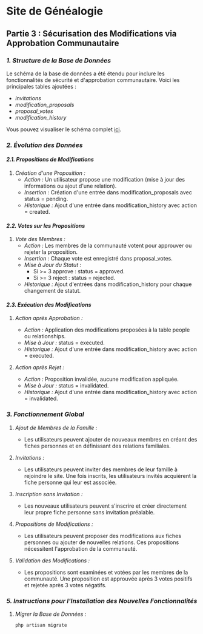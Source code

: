 # Site de Généalogie

## Partie 3 : Sécurisation des Modifications via Approbation Communautaire

### *1. Structure de la Base de Données*

Le schéma de la base de données a été étendu pour inclure les fonctionnalités de sécurité et d'approbation communautaire. Voici les principales tables ajoutées :

- *invitations*
- *modification_proposals*
- *proposal_votes*
- *modification_history*

Vous pouvez visualiser le schéma complet [ici](https://dbdiagram.io/d/67730dbf5406798ef7f417c6).

### *2. Évolution des Données*

#### *2.1. Propositions de Modifications*

1. *Création d'une Proposition :*
   - *Action :* Un utilisateur propose une modification (mise à jour des informations ou ajout d'une relation).
   - *Insertion :* Création d'une entrée dans modification_proposals avec status = pending.
   - *Historique :* Ajout d'une entrée dans modification_history avec action = created.

#### *2.2. Votes sur les Propositions*

1. *Vote des Membres :*
   - *Action :* Les membres de la communauté votent pour approuver ou rejeter la proposition.
   - *Insertion :* Chaque vote est enregistré dans proposal_votes.
   - *Mise à Jour du Statut :*
     - Si >= 3 approve : status = approved.
     - Si >= 3 reject : status = rejected.
   - *Historique :* Ajout d'entrées dans modification_history pour chaque changement de statut.

#### *2.3. Exécution des Modifications*

1. *Action après Approbation :*
   - *Action :* Application des modifications proposées à la table people ou relationships.
   - *Mise à Jour :* status = executed.
   - *Historique :* Ajout d'une entrée dans modification_history avec action = executed.

2. *Action après Rejet :*
   - *Action :* Proposition invalidée, aucune modification appliquée.
   - *Mise à Jour :* status = invalidated.
   - *Historique :* Ajout d'une entrée dans modification_history avec action = invalidated.

### *3. Fonctionnement Global*

1. *Ajout de Membres de la Famille :*
   - Les utilisateurs peuvent ajouter de nouveaux membres en créant des fiches personnes et en définissant des relations familiales.

2. *Invitations :*
   - Les utilisateurs peuvent inviter des membres de leur famille à rejoindre le site. Une fois inscrits, les utilisateurs invités acquièrent la fiche personne qui leur est associée.

3. *Inscription sans Invitation :*
   - Les nouveaux utilisateurs peuvent s'inscrire et créer directement leur propre fiche personne sans invitation préalable.

4. *Propositions de Modifications :*
   - Les utilisateurs peuvent proposer des modifications aux fiches personnes ou ajouter de nouvelles relations. Ces propositions nécessitent l'approbation de la communauté.

5. *Validation des Modifications :*
   - Les propositions sont examinées et votées par les membres de la communauté. Une proposition est approuvée après 3 votes positifs et rejetée après 3 votes négatifs.



### *5. Instructions pour l'Installation des Nouvelles Fonctionnalités*

1. *Migrer la Base de Données :*
   
   ```bash
   php artisan migrate
